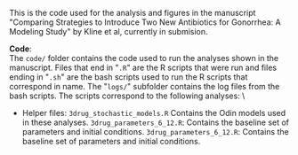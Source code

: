 This is the code used for the analysis and figures in the manuscript "Comparing Strategies to Introduce Two New Antibiotics for Gonorrhea: A Modeling Study" by Kline et al, currently in submision.

__Code__: \
The `code/` folder contains the code used to run the analyses shown in the manuscript. Files that end in "`.R`" are the R scripts that were run and files ending in "`.sh`" are the bash scripts used to run the R scripts that correspond in name. The "`logs/`" subfolder contains the log files from the bash scripts. The scripts correspond to the following analyses: \
* Helper files:
      `3drug_stochastic_models.R` Contains the Odin models used in these analyses. 
      `3drug_parameters_6_12.R`: Contains the baseline set of parameters and initial conditions.
      `3drug_parameters_6_12.R`: Contains the baseline set of parameters and initial conditions.
